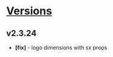 # [Versions](https://github.com/Tracktor/design-system/releases)

## v2.3.24
- **[fix]** - logo dimensions with sx props

